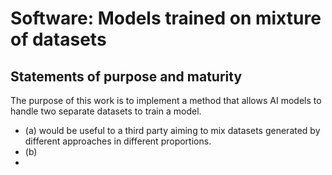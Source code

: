 # Software: Models trained on mixture of datasets

## Statements of purpose and maturity

The purpose of this work is to implement a method that allows AI models to handle two separate datasets to train a model.

- (a) would be useful to a third party aiming to mix datasets generated by different approaches in different proportions.
- (b)
- 

[//]: # (The optimization curves gathered during AI model training provide such a source of information)

[//]: # (and the data points in optimization curves could meet both objectives &#40;usefulness and protection&#41;.)

[//]: # ()
[//]: # (The motivation of this project is to implement baseline AI model metrics from train and test)

[//]: # (optimization curves gathered during training. These metrics would be included with disseminated)

[//]: # (trained AI models in AI Model Cards and would support better reuse of shared trained AI models.)

[//]: # ()
[//]: # (In addition, these metrics can be used for ranking AI architectures in terms of their suitability)

[//]: # (to specific scientific applications)

[//]: # (&#40;i.e., a recommendation system for AI architectures suitable to scientific applications&#41;.)

[//]: # (The metrics are focused on model &#40;accuracy, stability&#41;,)

[//]: # (training process &#40;speed, predictability, initialization gain&#41;,)

[//]: # (training data &#40;uniformity of training data, pretrained data compatibility with domain data, pretrained data)

[//]: # (compatibility with model architecture&#41;, and)

[//]: # (and hardware &#40;GPU RAM memory usage, energy consumption&#41;.)

[//]: # ()
[//]: # (## Description of the repository contents)

[//]: # ()
[//]: # (- pytorch_models: contains the training and inference code for multiple image segmentation AI architectures)

[//]: # (  supported by PyTorch library)

[//]: # (  **pytorch_models/train.py** - training and evaluation loop for a train and test dataset. Calculates many metrics of)

[//]: # (  accuracy)

[//]: # (  that will be saved into a csv file that will be located in the specified output directory. See parameter descriptions)

[//]: # (  for details.)

[//]: # (  Note: batch size of 1 does not work with pytorch models. Batch size must be >= 2)

[//]: # ()
[//]: # (  **pytorch_models/datahandler.py** - this file eases the dataset creation process. It basically creates a train and)

[//]: # (  test dataset)

[//]: # (  and puts them into a "dataloader" dictionary for easy access. This file requires no arguments/editing. It runs)

[//]: # (  in the background.)

[//]: # ()
[//]: # (  **pytorch_models/segdataset.py** - this is the file that creates the pytorch datasets. It contains the init, getitem,)

[//]: # (  and len)

[//]: # (  functions, which are required for pytorch dataloaders. Just like datahandler, this file runs in the background)

[//]: # (  and requires no direct attention)

[//]: # ()
[//]: # (  **pytorch_models/inference.py** - this file runs inference on a set of test images &#40;or train images if desired&#41;. Given)

[//]: # (  a model)

[//]: # (  weights file, inference.py will run inference on all images in a folder, and save them in an output directory.)

[//]: # ()
[//]: # (- UNet: contains the UNet model training code)

[//]: # ()
[//]: # (  **UNet/train_lmdb_dataset.py** - This is the training file for UNet. It takes in an lmdb dataset containing)

[//]: # (  a train and test set, and runs training/validation on the dataset.)

[//]: # ()
[//]: # (  **UNet/build_lmdb.py** - This is the file that builds the lmdb dataset required to train models. Check)

[//]: # (  parameters for more detals.)

[//]: # ()
[//]: # (  **UNet/unet_model.py** - This is the UNet model implementation.)

[//]: # ()
[//]: # (  **UNet/unet_dataset.py** - This is the file that creates a pytorch dataset that eventually gets passed)

[//]: # (  into the dataloader. It contains the init, getitem, and len functions.)

[//]: # ()
[//]: # (  **UNet/&#40;isg_ai_pb2.py&#41;&#40;isg_ai_proto.txt&#41;** - These files are for the google protobuf compiler, no need)

[//]: # (  to pay attention to these files.)

[//]: # ()
[//]: # (  **UNet/augment.py** - This file is not used for training. It was pulled from Michael Majurski's original code.)

[//]: # ()
[//]: # (- preprocess: contains code for tiling and stitching images, evaluating signal-to-noise ratios of images, renaming)

[//]: # (  files,)

[//]: # (  manipulating mask labels, fusing labels with background, and inpainting regions)

[//]: # ()
[//]: # (  **tiling.py** - this tool tiles images without overlap. For example, an image named "example" can be tiled into 2x2)

[//]: # (  pieces, resulting in 4 images named example-0_0, example-0_1,)

[//]: # (  example-1_0, and example_1_1. This tool is useful when a batch size of 2 or more does not fit into GPU RAM)

[//]: # ()
[//]: # (  **split.py** - this tool randomly splits an image collection into train/test subsets based on a fraction)

[//]: # (  &#40;a value between 0 and 1&#41;. For example, a fraction of .8 will have 80% of the)

[//]: # (  dataset fall into the train dataset, and 20% into the test dataset. See parameter descriptions for details)

[//]: # ()
[//]: # (- graph_and_fit: contains code for creating visualization of metrics derived from optimization curves)

[//]: # (  from multiple trained AI models. Within the folder, there is a power_curves.py file that automatically)

[//]: # (  generates graphs from a folder of csv files. Please read the documentation in the README within that)

[//]: # (  folder.)

[//]: # ()
[//]: # (- root directory: contains shell scripts for launching training and inference on one or many models with)

[//]: # (  one or many training datasets)

[//]: # ()
[//]: # (  **one_dataset_one_model.sh** - This bash script is for training one model with one dataset.)

[//]: # (  `  )

[//]: # (  source one_dataset_one_model.sh ${learning_rate} "lraspp_model_${name_dataset}_${counter}.pt" "lraspp_metrics_${name_dataset}_${counter}.csv" "LR-ASPP-MobileNetV3-Large" "False" "${name_dataset}" ${num_classes})

[//]: # (  `)

[//]: # ()
[//]: # (  **one_dataset_many_models.sh** - This bash script is for training many models with one training dataset.)

[//]: # (  It does not take any arguments. However, the values for two variables must be set in the bash script)

[//]: # (  `)

[//]: # (  name_dataset="infer3_sep9_contrast")

[//]: # (  num_classes=9)

[//]: # (  `)

[//]: # ()
[//]: # (  **inference_many_models.sh** - This bash script is for inferencing)

[//]: # (  `)

[//]: # (  source inference_many_models.sh <folder with models, e.g., ./pytorchOutputFtoM_A10/>)

[//]: # (  <folder with input test images, e.g., ./trainingData/A10/test_masks/>)

[//]: # (  <folder with output mask images, e.g., ./infer_mask_images/>)

[//]: # (  `)

[//]: # ()
[//]: # (  **inference_tiles_many_models.sh** - This bash script is for limited GPU RAM. THe input files)

[//]: # (  are inferenced like using inference_many_models.sh and then they are stitch together to the)

[//]: # (  original size.)

[//]: # (  `)

[//]: # (  source inference_tiles_many_models.sh <folder with models, e.g., ./pytorchOutputFtoM_A10/>)

[//]: # (  <folder with input test images, e.g., ./trainingData/A10/test_masks/>)

[//]: # (  <folder with output mask images, e.g., ./infer_mask_images/>)

[//]: # (  `)

[//]: # ()
[//]: # (### Technical installation instructions, including operating system or software dependencies)

[//]: # ()
[//]: # (The project is leveraging [Torchvision models]&#40;https://pytorch.org/vision/stable/models.html&#41; libraries containing)

[//]: # (implementations of multiple artificial intelligence &#40;AI&#41; models. It has been developed on Linux OS, Ubuntu 18.04)

[//]: # ()
[//]: # (#### Installation)

[//]: # ()
[//]: # (- use requirements.txt for pip installation or requirements_conda.txt for conda installation)

[//]: # (    - pip install -r requirements.txt)

[//]: # (    - conda create --name <env> --file requirements_conda.txt)

[//]: # (- if the installation fails, then you can use a set of pip installs:)

[//]: # (    - conda create -n airec_test python=3.8 &#40;or conda create --prefix <dir><nn-util> python=3.8&#41;)

[//]: # (    - conda activate airec_test &#40;or conda activate <dir><airec_test>&#41;)

[//]: # (    - conda install pytorch==1.7.0 torchvision==0.8.0 torchaudio==0.7.0 cudatoolkit=11.0 -c pytorch)

[//]: # (    - &#40;try -c conda-forge if that doesnt work&#41;)

[//]: # (    - sometimes needed: pip install numpy==1.19.2 Cython==3.0a1)

[//]: # (    - pip install scikit-image)

[//]: # (    - pip install GPUtil &#40;or conda install -c conda-forge gputil &#41;)

[//]: # (    - pip3 install -U scikit-learn)

[//]: # (    - pip install tqdm)

[//]: # (    - pip install lmdb &#40;needed by Unet&#41;)

[//]: # (    - conda install protobuf &#40;needed by UNet&#41;)

[//]: # (    - pip install pandas &#40;needed for plotting and comparisons&#41;)

[//]: # (    - pip install matplotlib &#40;needed for plotting&#41;)

[//]: # (    - pip install plotly &#40;needed for plotting&#41;)

[//]: # (    - pip install -U kaleido &#40;needed for plotly&#41;)

[//]: # ()
[//]: # (#### Execution)

[//]: # ()
[//]: # (- step 1: obtain optimization curves)

[//]: # ()
[//]: # (`)

[//]: # (run one of the scripts in the root directory)

[//]: # (`)

[//]: # ()
[//]: # (- step 2: extract metrics from optimization curves)

[//]: # ()
[//]: # (`)

[//]: # (run the script predict_compare.sh in the graph_and_fit directory)

[//]: # (`)

[//]: # ()
[//]: # (- step 3: visualize multiple metrics from multiple trained AI models to support decision making and efficient AI Mode)

[//]: # (  reuse)

[//]: # ()
[//]: # (`)

[//]: # (exlore the graphs in the <target/graphs> directory and the comparisons)

[//]: # (in the <target/comparisons> directory)

[//]: # (`)

[//]: # ()
[//]: # (#### INFER data)

[//]: # ()
[//]: # (For INFER data follow the same steps above but use files with 'INFER' affix, wherever it exists. For example, use)

[//]: # (INFER_stitching.py instead of stitching.py.)

[//]: # ()
[//]: # (Mask data is 2D and hence can follow the same sequence of steps as that for other 2D data. In the preprocessing step,)

[//]: # (combine_and_tile.py should replace the use of tiling.py for sequence of image data such as INFER.)

[//]: # ()
[//]: # (# Contact information)

[//]: # ()
[//]: # (- Peter Bajcsy, ITL NIST, Software and System Division, Information Systems Group)

[//]: # (- Contact email address at NIST: peter.bajcsy@nist.gov)

[//]: # ()
[//]: # (# Credits:)

[//]: # ()
[//]: # (- The contributions to the code in this repository came from:)

[//]: # (    - *Peter Bajcsy*)

[//]: # (    - *Pushkar Sathe*)

[//]: # (    - *Daniel Gao*)

[//]: # (    - *Ivy Liang*)

[//]: # (    - *Michael Majurski*)

[//]: # ()
[//]: # (# Related Material)

[//]: # ()
[//]: # (- URL for associated project on the NIST website: https://www.nist.gov/itl/ssd/information-systems-group)

[//]: # (- URL for Model Cards toolkit: https://github.com/tensorflow/model-card-toolkit)

[//]: # ()
[//]: # ([comment]: # &#40; References to user guides if stored outside of GitHub&#41;)

[//]: # ()
[//]: # (# Citation:)

[//]: # ()
[//]: # (- Peter Bajcsy, Michael Majurski, Thomas E. Cleveland IV, Manuel Carrasco, Walid Keyrouz,)

[//]: # (  “Characterization of AI Model Configurations for Model Reuse,”)

[//]: # (  Bio Image Computing workshop, European Conference on Computer Vision &#40;ECCV&#41;, 2022,)

[//]: # (  24-28 October 2022 Tel-Aviv, Israel.)

[//]: # (#####)

[//]: # (- Pushkar S. Sathe, Caitlyn M. Wolf, Youngju Kim, Sarah M. Robinson, M. Cyrus Daugherty, Ryan P. Murphy, Jacob M.)

[//]: # (  LaManna, Michael G. Huber, David L. Jacobson, Paul A. Kienzle, Katie M. Weigandt, Nikolai N. Klimov, Daniel S.)

[//]: # (  Hussey & Peter Bajcsy)

[//]: # (  "Data-driven simulations for training AI-based segmentation of neutron images." Scientific Reports, 14&#40;1&#41;, 6614.)

[//]: # ()
[//]: # ([comment]: # &#40; References to any included non-public domain software modules, and additional license language if needed, e.g. BSD, GPL, or MIT&#41;)

[//]: # ()
[//]: # ()
[//]: # ()
[//]: # ()
[//]: # ()
